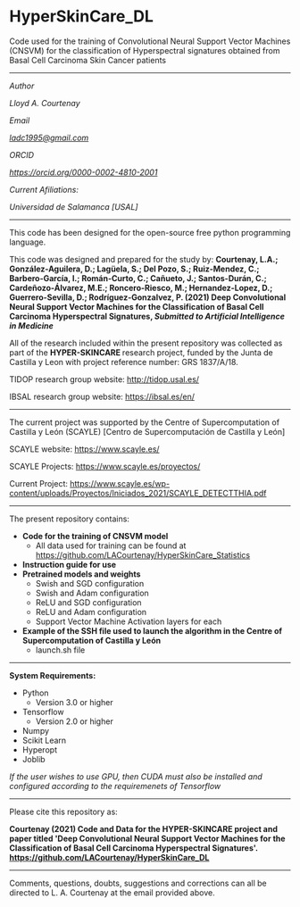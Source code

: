 # HyperSkinCare_DL
Code used for the training of Convolutional Neural Support Vector Machines (CNSVM) for the classification of Hyperspectral signatures obtained from Basal Cell Carcinoma Skin Cancer patients

-----------------------------------------------------------------------------------------------------------------

<i>
Author

Lloyd A. Courtenay

Email

ladc1995@gmail.com

ORCID

https://orcid.org/0000-0002-4810-2001

Current Afiliations:

Universidad de Salamanca [USAL]

</i>

---------------------------------------------------------------------------------------------------

This code has been designed for the open-source free python programming language.

This code was designed and prepared for the study by:
<b> Courtenay, L.A.; González-Aguilera, D.; Lagüela, S.; Del Pozo, S.; Ruiz-Mendez, C.; Barbero-García, I.; Román-Curto, C.; Cañueto, J.;
Santos-Durán, C.; Cardeñozo-Álvarez, M.E.; Roncero-Riesco, M.; Hernandez-Lopez, D.; Guerrero-Sevilla, D.; Rodríguez-Gonzalvez, P. (2021)
Deep Convolutional Neural Support Vector Machines for the Classification of Basal Cell Carcinoma Hyperspectral Signatures, <i>Submitted to Artificial Intelligence in Medicine</i></b>

All of the research included within the present repository was collected as part of the <b> HYPER-SKINCARE </b> research project, funded by the
Junta de Castilla y Leon with project reference number: GRS 1837/A/18.

TIDOP research group website: http://tidop.usal.es/

IBSAL research group website: https://ibsal.es/en/

---------------------------------------------------------------------------------------------------

The current project was supported by the Centre of Supercomputation of Castilla y León (SCAYLE) [Centro de Supercomputación de Castilla y León]

SCAYLE website: https://www.scayle.es/

SCAYLE Projects: https://www.scayle.es/proyectos/

Current Project: https://www.scayle.es/wp-content/uploads/Proyectos/Iniciados_2021/SCAYLE_DETECTTHIA.pdf

---------------------------------------------------------------------------------------------------

The present repository contains:

* <b> Code for the training of CNSVM model </b>
    * All data used for training can be found at https://github.com/LACourtenay/HyperSkinCare_Statistics
* <b> Instruction guide for use </b>
* <b> Pretrained models and weights </b>
    * Swish and SGD configuration
    * Swish and Adam configuration
    * ReLU and SGD configuration
    * ReLU and Adam configuration
    * Support Vector Machine Activation layers for each
* <b> Example of the SSH file used to launch the algorithm in the Centre of Supercomputation of Castilla y León </b>
    * launch.sh file
---------------------------------------------------------------------------------------------------

<b>System Requirements: </b>

* Python
    * Version 3.0 or higher
* Tensorflow
    * Version 2.0 or higher
* Numpy
* Scikit Learn
* Hyperopt
* Joblib

<i>If the user wishes to use GPU, then CUDA must also be installed and configured according to the requiremenets of Tensorflow</i>

---------------------------------------------------------------------------------------------------

Please cite this repository as:

 <b> Courtenay (2021) Code and Data for the HYPER-SKINCARE project and paper titled 'Deep Convolutional Neural Support Vector Machines for the Classification of Basal Cell Carcinoma Hyperspectral Signatures'. https://github.com/LACourtenay/HyperSkinCare_DL
</b>

---------------------------------------------------------------------------------------------------

Comments, questions, doubts, suggestions and corrections can all be directed to L. A. Courtenay at the email provided above.

